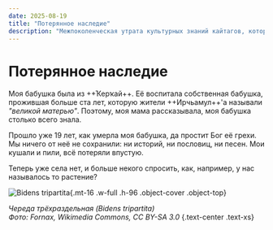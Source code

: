 ```yaml
---
date: 2025-08-19
title: "Потерянное наследие"
description: "Межпоколенческая утрата культурных знаний кайтагов, которые исчезли, пока мы не обращали внимания."
---
```


# Потерянное наследие

Моя бабушка была из ++Ҡерҡай++. Её воспитала собственная бабушка, прожившая больше ста лет, которую жители ++Ирчьамул++'а называли _"великой матерью"_. Поэтому, моя мама рассказывала, моя бабушка столько всего знала.

Прошло уже 19 лет, как умерла моя бабушка, да простит Бог её грехи. Мы ничего от неё не сохранили: ни историй, ни пословиц, ни песен. Мои кушали и пили, всё потеряли впустую.

Теперь уже села нет, и больше некого спросить, как, например, у нас называлось то растение?

![Bidens tripartita](/notes/bidens-tripartita.jpg){.mt-16 .w-full .h-96 .object-cover .object-top}

_Череда трёхраздельная (Bidens tripartita)  
Фото: Fornax, Wikimedia Commons, CC BY-SA 3.0_ {.text-center .text-xs}
